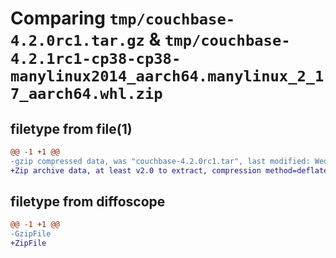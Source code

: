 # Comparing `tmp/couchbase-4.2.0rc1.tar.gz` & `tmp/couchbase-4.2.1rc1-cp38-cp38-manylinux2014_aarch64.manylinux_2_17_aarch64.whl.zip`

## filetype from file(1)

```diff
@@ -1 +1 @@
-gzip compressed data, was "couchbase-4.2.0rc1.tar", last modified: Wed Mar 13 21:31:18 2024, max compression
+Zip archive data, at least v2.0 to extract, compression method=deflate
```

## filetype from diffoscope

```diff
@@ -1 +1 @@
-GzipFile
+ZipFile
```

